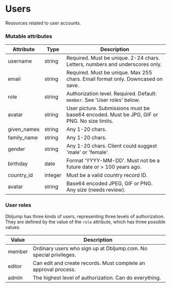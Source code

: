 # Users

Resources related to user accounts.

### Mutable attributes

Attribute | Type | Description
--------- | ---- | -----------
username | string | Required. Must be unique. 2-24 chars. Letters, numbers and underscores only.
email | string | Required. Must be unique. Max 255 chars. Email format only. Downcased on save.
role | string | Authorization level. Required. Default: `member`. See 'User roles' below.
avatar | string | User picture. Submissions must be base64 encoded. Must be JPG, GIF or PNG. No size limits.
given_names | string | Any 1-20 chars.
family_name | string | Any 1-20 chars.
gender | string | Any 1-20 chars. Client could suggest 'male' or 'female'.
birthday | date | Format 'YYYY-MM-DD'. Must not be a future date or > 100 years ago.
country_id | integer | Must be a valid country record ID.
avatar | string | Base64 encoded JPEG, GIF or PNG. Any size (needs review).


### User roles

Dbljump has three kinds of users, representing three levels of authorization. They are defined by the value of the `role` attribute, which has three possible values.

Value | Description
----- | -----------
member | Ordinary users who sign up at Dbljump.com. No special privileges.
editor | Can edit and create records. Must complete an approval process.
admin | The highest level of authorization. Can do everything.

